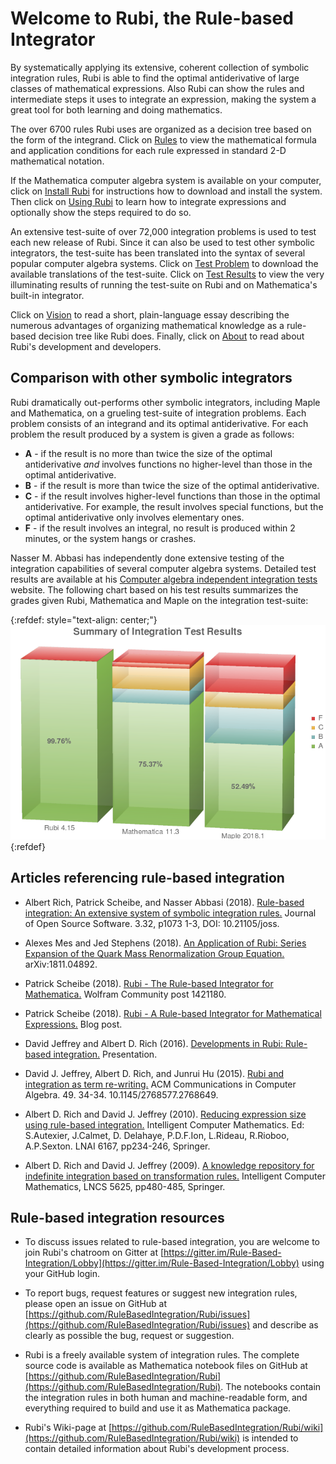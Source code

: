 # Welcome to Rubi, the Rule-based Integrator

By systematically applying its extensive, coherent collection of symbolic integration rules, Rubi is able to find the optimal antiderivative of large classes of mathematical expressions. Also Rubi can show the rules and intermediate steps it uses to integrate an expression, making the system a great tool for both learning and doing mathematics.

The over 6700 rules Rubi uses are organized as a decision tree based on the form of the integrand. Click on [Rules](https://rulebasedintegration.org/integrationRules.html) to view the mathematical formula and application conditions for each rule expressed in standard 2-D mathematical notation.

If the Mathematica computer algebra system is available on your computer, click on [Install Rubi](https://rulebasedintegration.org/downloadRubi.html) for instructions how to download and install the system. Then click on [Using Rubi](https://rulebasedintegration.org/usingRubi.html) to learn how to integrate expressions and optionally show the steps required to do so.

An extensive test-suite of over 72,000 integration problems is used to test each new release of Rubi. Since it can also be used to test other symbolic integrators, the test-suite has been translated into the syntax of several popular computer algebra systems. Click on [Test Problem](https://rulebasedintegration.org/testProblems.html) to download the available translations of the test-suite. Click on [Test Results](https://rulebasedintegration.org/testResults.html) to view the very illuminating results of running the test-suite on Rubi and on Mathematica's built-in integrator.

Click on [Vision](https://rulebasedintegration.org/vision.html) to read a short, plain-language essay describing the numerous advantages of organizing mathematical knowledge as a rule-based decision tree like Rubi does. Finally, click on [About](https://rulebasedintegration.org/about.html) to read about Rubi's development and developers.


## Comparison with other symbolic integrators

Rubi dramatically out-performs other symbolic integrators, including Maple and Mathematica, on a grueling test-suite of integration problems. Each problem consists of an integrand and its optimal antiderivative. For each problem the result produced by a system is given a grade as follows:

- **A** - if the result is no more than twice the size of the optimal antiderivative *and* involves functions no higher-level than those in the optimal antiderivative.
- **B** - if the result is more than twice the size of the optimal antiderivative.
- **C** - if the result involves higher-level functions than those in the optimal antiderivative. For example, the result involves special functions, but the optimal antiderivative only involves elementary ones.
- **F** - if the result involves an integral, no result is produced within 2 minutes, or the system hangs or crashes.

Nasser M. Abbasi has independently done extensive testing of the integration capabilities of several computer algebra systems. Detailed test results are available at his [Computer algebra independent integration tests](https://www.12000.org/my_notes/CAS_integration_tests/reports/rubi_4_15_2/) website. The following chart based on his test results summarizes the grades given Rubi, Mathematica and Maple on the integration test-suite:

{:refdef: style="text-align: center;"}
![integrationTestResultsChart](integrationTestResultsChart.png)
{:refdef}


## Articles referencing rule-based integration

- Albert Rich, Patrick Scheibe, and Nasser Abbasi (2018). [Rule-based integration: An extensive system of symbolic integration rules.](https://doi.org/10.21105/joss.01073) Journal of Open Source Software. 3.32, p1073 1-3, DOI: 10.21105/joss.

- Alexes Mes and Jed Stephens (2018). [An Application of Rubi: Series Expansion of the Quark Mass Renormalization Group Equation.](https://arxiv.org/abs/1811.04892) arXiv:1811.04892.

- Patrick Scheibe (2018). [Rubi - The Rule-based Integrator for Mathematica.](https://community.wolfram.com/groups/-/m/t/1421180) Wolfram Community post 1421180.

- Patrick Scheibe (2018). [Rubi - A Rule-based Integrator for Mathematical Expressions.](http://halirutan.de/programming/Rubi/) Blog post.

- David Jeffrey and Albert D. Rich (2016). [Developments in Rubi: Rule-based integration.]( https://www.unirioja.es/dptos/dmc/EACA2016/talks/Jeffrey.pdf) Presentation.

- David J. Jeffrey, Albert D. Rich, and Junrui Hu (2015). [Rubi and integration as term re-writing.](https://www.researchgate.net/publication/277344311_RUBI_and_integration_as_term_re-writing) ACM Communications in Computer Algebra. 49. 34-34. 10.1145/2768577.2768649.

- Albert D. Rich and David J. Jeffrey (2010). [Reducing expression size using rule-based integration.](http://www.apmaths.uwo.ca/~djeffrey/Offprints/Calc2010final.pdf) Intelligent Computer Mathematics. Ed: S.Autexier, J.Calmet, D. Delahaye, P.D.F.Ion, L.Rideau, R.Rioboo, A.P.Sexton. LNAI 6167, pp234-246, Springer.

- Albert D. Rich and David J. Jeffrey (2009). [A knowledge repository for indefinite integration based on transformation rules.](http://www.apmaths.uwo.ca/~djeffrey/Offprints/IntegrationRules.pdf) Intelligent Computer Mathematics, LNCS 5625, pp480-485, Springer.


## Rule-based integration resources

* To discuss issues related to rule-based integration, you are welcome to join Rubi's chatroom on Gitter at [https://gitter.im/Rule-Based-Integration/Lobby](https://gitter.im/Rule-Based-Integration/Lobby) using your GitHub login.

* To report bugs, request features or suggest new integration rules, please open an issue on GitHub at [https://github.com/RuleBasedIntegration/Rubi/issues](https://github.com/RuleBasedIntegration/Rubi/issues) and describe as clearly as possible the bug, request or suggestion.

* Rubi is a freely available system of integration rules.  The complete source code is available as Mathematica notebook files on GitHub at [https://github.com/RuleBasedIntegration/Rubi](https://github.com/RuleBasedIntegration/Rubi).  The notebooks contain the integration rules in both human and machine-readable form, and everything required to build and use it as Mathematica package.

* Rubi's Wiki-page at [https://github.com/RuleBasedIntegration/Rubi/wiki](https://github.com/RuleBasedIntegration/Rubi/wiki) is intended to contain detailed information about Rubi's development process.
